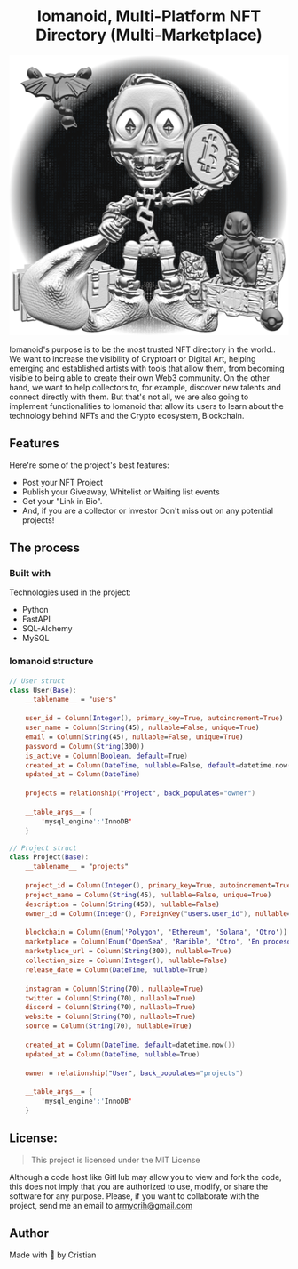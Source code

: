 <h1 align="center" id="title">Iomanoid, Multi-Platform NFT Directory (Multi-Marketplace)</h1>

<p align="center"><img src="iomanoide.png" alt="project-image"></p>

<p id="description">Iomanoid's purpose is to be the most trusted NFT directory in the world.. We want to increase the visibility of Cryptoart or Digital Art, helping emerging and established artists with tools that allow them, from becoming visible to being able to create their own Web3 community. On the other hand, we want to help collectors to, for example, discover new talents and connect directly with them. But that's not all, we are also going to implement functionalities to Iomanoid that allow its users to learn about the technology behind NFTs and the Crypto ecosystem, Blockchain.</p>

## Features

Here're some of the project's best features:

* Post your NFT Project
* Publish your Giveaway, Whitelist or Waiting list events
* Get your "Link in Bio".
* And, if you are a collector or investor
Don't miss out on any potential projects!

## The process 
### Built with

Technologies used in the project:

*   Python
*   FastAPI
*   SQL-Alchemy
*   MySQL

### Iomanoid structure

``` Swift
// User struct
class User(Base):
    __tablename__ = "users"
    
    user_id = Column(Integer(), primary_key=True, autoincrement=True)
    user_name = Column(String(45), nullable=False, unique=True)
    email = Column(String(45), nullable=False, unique=True)
    password = Column(String(300))
    is_active = Column(Boolean, default=True)
    created_at = Column(DateTime, nullable=False, default=datetime.now())
    updated_at = Column(DateTime)

    projects = relationship("Project", back_populates="owner")
    
    __table_args__= {
        'mysql_engine':'InnoDB'
    }

```

``` Swift
// Project struct
class Project(Base):
    __tablename__ = "projects"
    
    project_id = Column(Integer(), primary_key=True, autoincrement=True)
    project_name = Column(String(45), nullable=False, unique=True)
    description = Column(String(450), nullable=False)
    owner_id = Column(Integer(), ForeignKey("users.user_id"), nullable=True)

    blockchain = Column(Enum('Polygon', 'Ethereum', 'Solana', 'Otro'))
    marketplace = Column(Enum('OpenSea', 'Rarible', 'Otro', 'En proceso'))
    marketplace_url = Column(String(300), nullable=True)
    collection_size = Column(Integer(), nullable=False)
    release_date = Column(DateTime, nullable=True) 
    
    instagram = Column(String(70), nullable=True)
    twitter = Column(String(70), nullable=True)
    discord = Column(String(70), nullable=True)
    website = Column(String(70), nullable=True)
    source = Column(String(70), nullable=True)

    created_at = Column(DateTime, default=datetime.now())
    updated_at = Column(DateTime, nullable=True) 
    
    owner = relationship("User", back_populates="projects")

    __table_args__= {
        'mysql_engine':'InnoDB'
    }

```

## License:

> This project is licensed under the MIT License

Although a code host like GitHub may allow you to view and fork the code, this does not imply that you are authorized to use, modify, or share the software for any purpose. Please, if you want to collaborate with the project, send me an email to armycrih@gmail.com

## Author

Made with 💙 by Cristian
